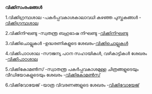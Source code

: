 **വിക്കിസംരംഭങ്ങൾ**

1.വിക്കിഗ്രന്ഥശാല -പകർപ്പവകാശകാലാവധി കഴഞ്ഞ പുസ്തകങ്ങൾ - [വിക്കിഗ്രന്ഥശാല](https://ml.wikisource.org/)

2.വിക്കിനിഘണ്ടു -സ്വതന്ത്ര ബഹുഭാഷ നിഘണ്ടു -[വിക്കിനിഘണ്ടു ](https://ml.wiktionary.org/)

3.വിക്കിചൊല്ലുകൾ -ഉദ്ധരണികളുടെ ശേഖരം-[വിക്കിചൊല്ലുകൾ](https://ml.wiktionary.org/)

4.വിക്കിപാഠശാല -സൗജന്യ പഠന സഹായികൾ, വഴികാട്ടികൾ ശേഖരം -[വിക്കിപാഠശാല](https://ml.wikibooks.org/)

5.വിക്കികോമൺസ് -സ്വാതന്ത്ര പകർപ്പവകാശമുള്ള ചിത്രങ്ങളുടെയും വീഡിയോകളുടെയും ശേഖരം -[വിക്കികോമൺസ്](https://commons.wikimedia.org/)
   
6.വിക്കിവോയേജ് -യാത്ര വിവരണങ്ങളുടെ ശേഖരം -[വിക്കിവോയേജ് ](https://incubator.m.wikimedia.org/wiki/Wy/ml/പ്രധാന_താൾ)

